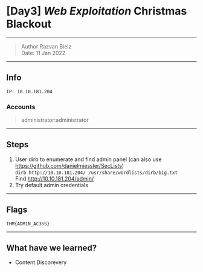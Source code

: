 # [Day3] *Web Exploitation* Christmas Blackout

-------------

> Author Razvan Bielz \
> Date: 11 Jan 2022

--------------

## Info

`IP: 10.10.181.204`

### Accounts

> administrator:administrator

--------------

## Steps

1. User dirb to enumerate and find admin panel (can also use https://github.com/danielmiessler/SecLists)  
  `dirb http://10.10.181.204/ /usr/share/wordlists/dirb/big.txt`  
  Find http://10.10.181.204/admin/
2. Try default admin credentials

--------------

## Flags

`THM{ADM1N_AC3SS}`

--------------

## What have we learned?

- Content Discorevery